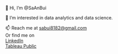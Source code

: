 👋 Hi, I’m @SaAnBui

👀 I’m interested in data analytics and data science. <br>

📫 Reach me at sabui8182@gmail.com  
Or find me on  
[LinkedIn](https://www.linkedin.com/in/saanbui)  
[Tableau Public](https://public.tableau.com/app/profile/sa.bui3397)



